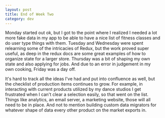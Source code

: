 ```yaml
---
layout: post
title: End of Week Two
category: dev
---
```


Monday started out ok, but I got to the point where I realized I needed a lot more fake data in my app to be able to have a nice list of fitness classes and do user type things with them. Tuesday and Wednesday were spent relearning some of the intricacies of Redux, but the work proved super useful, as deep in the redux docs are some great examples of how to organize state for a larger store. Thursday was a bit of shaping my own state and also applying for jobs. And due to an error in judgement in my own cooking, Friday was a day off. 

It's hard to track all the ideas I've had and put into confluence as well, but the checklist of production items continues to grow. For example, in interacting with current products utilized by my dance studios I get frustrated when I can't clear a selection easily, so that went on the list. Things like analytics, an email server, a marketing website, those will all need to be in place. And not to mention building custom data migrators for whatever shape of data every other product on the market exports in.